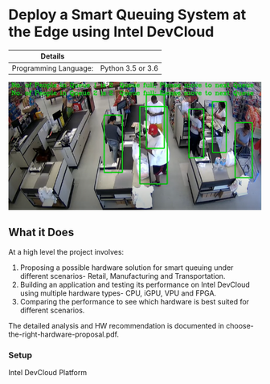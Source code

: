 ﻿# Deploy a Smart Queuing System at the Edge using Intel DevCloud

| Details            |              |
|-----------------------|---------------|
| Programming Language: |  Python 3.5 or 3.6 |

![smart-queuing-system](./images/smart-queuing-system.png)

## What it Does
At a high level the project involves:
1. Proposing a possible hardware solution for smart queuing under different scenarios- Retail, Manufacturing and Transportation.
2. Building an application and testing its performance on Intel DevCloud using multiple hardware types- CPU, iGPU, VPU and FPGA.
3. Comparing the performance to see which hardware is best suited for different scenarios.

The detailed analysis and HW recommendation is documented in choose-the-right-hardware-proposal.pdf.

### Setup
Intel DevCloud Platform



